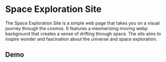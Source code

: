 # Space Exploration Site
The Space Exploration Site is a simple web page that takes you on a visual journey through the cosmos. It features a mesmerizing moving webp background that creates a sense of drifting through space. The site aims to inspire wonder and fascination about the universe and space exploration.

## Demo
